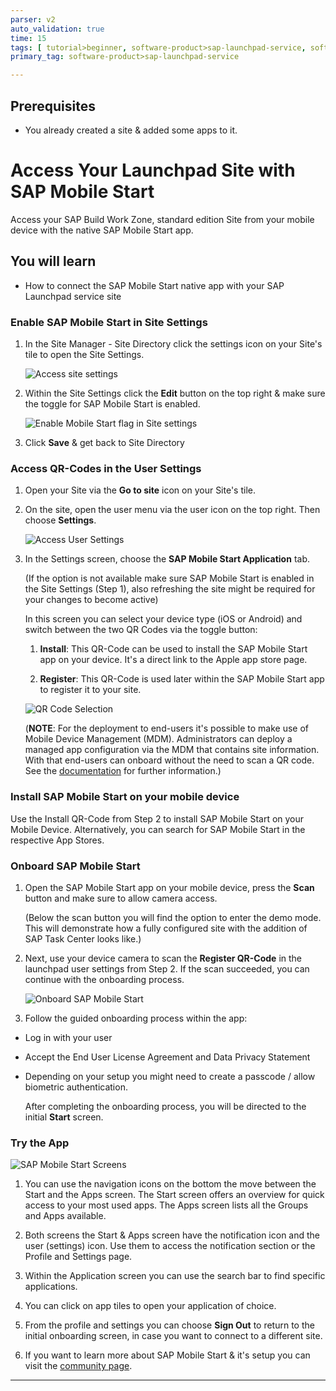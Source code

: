 ```yaml
---
parser: v2
auto_validation: true
time: 15
tags: [ tutorial>beginner, software-product>sap-launchpad-service, software-product>sap-business-technology-platform, topic>mobile]
primary_tag: software-product>sap-launchpad-service

---
```

## Prerequisites
  - You already created a site & added some apps to it.

# Access Your Launchpad Site with SAP Mobile Start
<!-- description --> Access your SAP Build Work Zone, standard edition Site from your mobile device with the native SAP Mobile Start app.

## You will learn
  - How to connect the SAP Mobile Start native app with your SAP Launchpad service site

### Enable SAP Mobile Start in Site Settings



1.  In the Site Manager - Site Directory click the settings icon on your Site's tile to open the Site Settings.

    ![Access site settings](site-manager-access-site-settings.PNG)

2.  Within the Site Settings click the **Edit** button on the top right & make sure the toggle for SAP Mobile Start is enabled.

    ![Enable Mobile Start flag in Site settings](site-manager-mobile-start-flag.PNG)

3.  Click **Save** & get back to Site Directory


### Access QR-Codes in the User Settings


1.  Open your Site via the **Go to site** icon on your Site's tile.

2.  On the site, open the user menu via the user icon on the top right. Then choose **Settings**.

    ![Access User Settings](launchpad-access-settings.PNG)

3.  In the Settings screen, choose the **SAP Mobile Start Application** tab.

    (If the option is not available make sure SAP Mobile Start is enabled in the Site Settings (Step 1), also refreshing the site might  be required for your changes to become active)

    In this screen you can select your device type (iOS or Android) and switch between the two QR Codes via the toggle button:

      1. **Install**:
      This QR-Code can be used to install the SAP Mobile Start app on your device. It's a direct link to the Apple app store page.

      2. **Register**:
      This QR-Code is used later within the SAP Mobile Start app to register it to your site.

    ![QR Code Selection](launchpad-qr-codes.PNG)

    (**NOTE**: For the deployment to end-users it's possible to make use of Mobile Device Management (MDM). Administrators can deploy a managed app configuration via the MDM that contains site information. With that end-users can onboard without the need to scan a QR code. See the [documentation](https://help.sap.com/docs/SAP_MOBILE_START/386859cc981742f3b6bb31f7e0d8a168/952cb9e5188f44158f7bb995af272ce8.html) for further information.)




### Install SAP Mobile Start on your mobile device


Use the Install QR-Code from Step 2 to install SAP Mobile Start on your Mobile Device. Alternatively, you can search for SAP Mobile Start in the respective App Stores.


### Onboard SAP Mobile Start


1.	Open the SAP Mobile Start app on your mobile device, press the **Scan** button and make sure to allow camera access.

    (Below the scan button you will find the option to enter the demo mode. This will demonstrate how a fully configured site with the addition of SAP Task Center looks like.)

2.	Next, use your device camera to scan the **Register QR-Code** in the launchpad user settings from Step 2. If the scan succeeded, you can continue with the onboarding process.

    ![Onboard SAP Mobile Start](mobile-start-onboarding.png)

3.  Follow the guided onboarding process within the app:

  - Log in with your user

  - Accept the End User License Agreement and Data Privacy Statement

  -	Depending on your setup you might need to create a passcode / allow biometric authentication.


    After completing the onboarding process, you will be directed to the initial **Start** screen.



### Try the App


  ![SAP Mobile Start Screens](mobile-start-navigation.PNG)

1.	You can use the navigation icons on the bottom the move between the Start and the Apps screen. The Start screen offers an overview for quick access to your most used apps. The Apps screen lists all the Groups and Apps available.

2.  Both screens the Start & Apps screen have the notification icon and the user (settings) icon. Use them to access the notification section or the Profile and Settings page.

3.  Within the Application screen you can use the search bar to find specific applications.

4.  You can click on app tiles to open your application of choice.

5.	From the profile and settings you can choose **Sign Out** to return to the initial onboarding screen, in case you want to connect to a different site.

6.  If you want to learn more about SAP Mobile Start & it's setup you can visit the [community page](https://community.sap.com/topics/mobile-experience/start).


---
